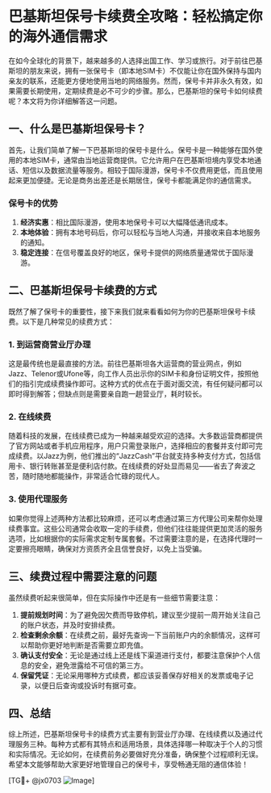 # 巴基斯坦保号卡续费全攻略：轻松搞定你的海外通信需求

在如今全球化的背景下，越来越多的人选择出国工作、学习或旅行。对于前往巴基斯坦的朋友来说，拥有一张保号卡（即本地SIM卡）不仅能让你在国外保持与国内亲友的联系，还能更方便地使用当地的网络服务。然而，保号卡并非永久有效，如果需要长期使用，定期续费是必不可少的步骤。那么，巴基斯坦的保号卡如何续费呢？本文将为你详细解答这一问题。

## 一、什么是巴基斯坦保号卡？

首先，让我们简单了解一下巴基斯坦的保号卡是什么。保号卡是一种能够在国外使用的本地SIM卡，通常由当地运营商提供。它允许用户在巴基斯坦境内享受本地通话、短信以及数据流量等服务。相较于国际漫游，保号卡不仅费用更低，而且使用起来更加便捷。无论是商务出差还是长期居住，保号卡都能满足你的通信需求。

### 保号卡的优势

1. **经济实惠**：相比国际漫游，使用本地保号卡可以大幅降低通讯成本。
2. **本地体验**：拥有本地号码后，你可以轻松与当地人沟通，并接收来自本地服务的通知。
3. **稳定连接**：在信号覆盖良好的地区，保号卡提供的网络质量通常优于国际漫游。

## 二、巴基斯坦保号卡续费的方式

既然了解了保号卡的重要性，接下来我们就来看看如何为你的巴基斯坦保号卡续费。以下是几种常见的续费方式：

### 1. 到运营商营业厅办理

这是最传统也是最直接的方法。前往巴基斯坦各大运营商的营业网点，例如Jazz、Telenor或Ufone等，向工作人员出示你的SIM卡和身份证明文件，按照他们的指引完成续费操作即可。这种方式的优点在于面对面交流，有任何疑问都可以即时得到解答；但缺点则是需要亲自跑一趟营业厅，耗时较长。

### 2. 在线续费

随着科技的发展，在线续费已成为一种越来越受欢迎的选择。大多数运营商都提供了官方网站或者手机应用程序，用户只需登录账户，选择相应的套餐并支付即可完成续费。以Jazz为例，他们推出的“JazzCash”平台就支持多种支付方式，包括信用卡、银行转账甚至是便利店付款。在线续费的好处显而易见——省去了奔波之苦，随时随地都能操作，非常适合忙碌的现代人。

### 3. 使用代理服务

如果你觉得上述两种方法都比较麻烦，还可以考虑通过第三方代理公司来帮你处理续费事宜。这些公司通常会收取一定的手续费，但他们往往能提供更加灵活的服务选项，比如根据你的实际需求定制专属套餐。不过需要注意的是，在选择代理时一定要擦亮眼睛，确保对方资质齐全且信誉良好，以免上当受骗。

## 三、续费过程中需要注意的问题

虽然续费听起来很简单，但在实际操作中还是有一些细节需要注意：

1. **提前规划时间**：为了避免因欠费而导致停机，建议至少提前一周开始关注自己的账户状态，并及时安排续费。
2. **检查剩余余额**：在续费之前，最好先查询一下当前账户内的余额情况，这样可以帮助你更好地判断是否需要立即充值。
3. **确认支付安全**：无论是通过线上还是线下渠道进行支付，都要注意保护个人信息的安全，避免泄露给不可信的第三方。
4. **保留凭证**：无论采用哪种方式续费，都应该妥善保存好相关的发票或电子记录，以便日后查询或投诉时有据可查。

## 四、总结

综上所述，巴基斯坦保号卡的续费方式主要有到营业厅办理、在线续费以及通过代理服务三种。每种方式都有其特点和适用场景，具体选择哪一种取决于个人的习惯和实际情况。无论如何，在续费前务必要做好充分准备，确保整个过程顺利无误。希望本文能够帮助大家更好地管理自己的保号卡，享受畅通无阻的通信体验！

[TG💪+ @jx0703 ![Image](https://github.com/user-attachments/assets/dbca1d08-cadb-493c-b0ec-ad6f7a83f270)]